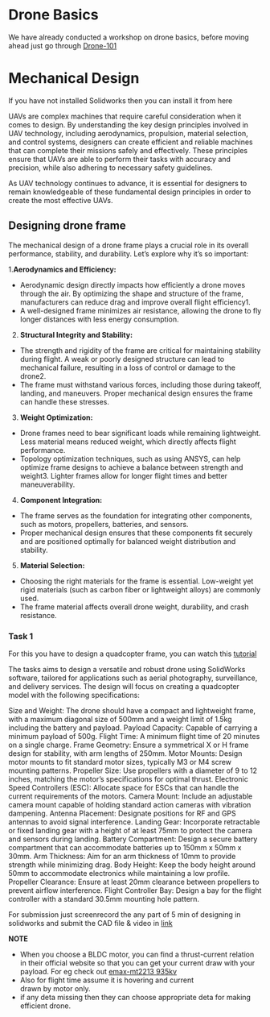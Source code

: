 # Drone Basics 
We have already conducted a workshop on drone basics, before moving ahead just go through [Drone-101](https://github.com/Bhaveshmeghwal21/Drone-101/tree/main)




# Mechanical Design
If you have not installed Solidworks then you can install it from here

UAVs are complex machines that require careful consideration when it comes to design. By understanding the key design principles involved in UAV technology, including aerodynamics, propulsion, material selection, and control systems, designers can create efficient and reliable machines that can complete their missions safely and effectively. These principles ensure that UAVs are able to perform their tasks with accuracy and precision, while also adhering to necessary safety guidelines.

As UAV technology continues to advance, it is essential for designers to remain knowledgeable of these fundamental design principles in order to create the most effective UAVs.

## Designing drone frame
The mechanical design of a drone frame plays a crucial role in its overall performance, stability, and durability. Let’s explore why it’s so important:

1.**Aerodynamics and Efficiency:**
- Aerodynamic design directly impacts how efficiently a drone moves through the air. By optimizing the shape and structure of the frame, manufacturers can reduce drag and improve overall flight efficiency1.
- A well-designed frame minimizes air resistance, allowing the drone to fly longer distances with less energy consumption.

2. **Structural Integrity and Stability:**
- The strength and rigidity of the frame are critical for maintaining stability during flight. A weak or poorly designed structure can lead to mechanical failure, resulting in a loss of control or damage to the drone2.
- The frame must withstand various forces, including those during takeoff, landing, and maneuvers. Proper mechanical design ensures the frame can handle these stresses.

3. **Weight Optimization:**
- Drone frames need to bear significant loads while remaining lightweight. Less material means reduced weight, which directly affects flight performance.
- Topology optimization techniques, such as using ANSYS, can help optimize frame designs to achieve a balance between strength and weight3. Lighter frames allow for longer flight times and better maneuverability.

4. **Component Integration:**
- The frame serves as the foundation for integrating other components, such as motors, propellers, batteries, and sensors.
- Proper mechanical design ensures that these components fit securely and are positioned optimally for balanced weight distribution and stability.

5. **Material Selection:**
- Choosing the right materials for the frame is essential. Low-weight yet rigid materials (such as carbon fiber or lightweight alloys) are commonly used.
- The frame material affects overall drone weight, durability, and crash resistance.


### Task 1 
For this you have to design a quadcopter frame, you can watch this [tutorial](https://youtu.be/SU8QDIEdPk0?si=piGcGou45qyMqABW&t=2)

The tasks aims to design a versatile and robust drone using SolidWorks software, tailored for applications such as aerial photography, surveillance, and delivery services. The design will focus on creating a quadcopter model with the following specifications:

Size and Weight: The drone should have a compact and lightweight frame, with a maximum diagonal size of 500mm and a weight limit of 1.5kg including the battery and payload.
Payload Capacity: Capable of carrying a minimum payload of 500g.
Flight Time: A minimum flight time of 20 minutes on a single charge.
 Frame Geometry: Ensure a symmetrical X or H frame design for stability, with arm lengths of 250mm.
Motor Mounts: Design motor mounts to fit standard motor sizes, typically M3 or M4 screw mounting patterns.
Propeller Size: Use propellers with a diameter of 9 to 12 inches, matching the motor’s specifications for optimal thrust.
Electronic Speed Controllers (ESC): Allocate space for ESCs that can handle the current requirements of the motors.
Camera Mount: Include an adjustable camera mount capable of holding standard action cameras with vibration dampening.
Antenna Placement: Designate positions for RF and GPS antennas to avoid signal interference.
Landing Gear: Incorporate retractable or fixed landing gear with a height of at least 75mm to protect the camera and sensors during landing.
Battery Compartment: Design a secure battery compartment that can accommodate batteries up to 150mm x 50mm x 30mm.
Arm Thickness: Aim for an arm thickness of 10mm to provide strength while minimizing drag.
Body Height: Keep the body height around 50mm to accommodate electronics while maintaining a low profile.
Propeller Clearance: Ensure at least 20mm clearance between propellers to prevent airflow interference.
Flight Controller Bay: Design a bay for the flight controller with a standard 30.5mm mounting hole pattern.

For submission just screenrecord the any part of 5 min of designing in solidworks and submit the CAD file & video in [link](https://docs.google.com/forms/d/e/1FAIpQLSeKhWzEIBl4Nn6bGHmLxqT-Xwug2iRiWKuPCz4XnJUj1gHCqg/viewform?usp=sf_link)

**NOTE** 
- When you choose a BLDC motor, you can find a thrust-current relation in their official website so that you can get your current draw with your payload. For eg check out [emax-mt2213 935kv](https://emaxmodel.com/products/emax-mt2213-935kv-multicopter-brushless-motor)
- Also for flight time assume it is hovering and current drawn by motor only.
-  if any deta missing then they can choose appropriate deta for making efficient drone.







